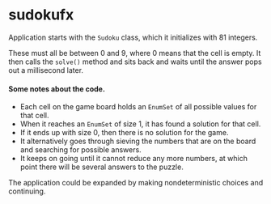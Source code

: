 # sudokufx

Application starts with the `Sudoku` class, which it initializes with 81 integers.  

These must all be between 0 and 9, where 0 means that the cell is empty.  It then calls the `solve()` method and sits back and waits until the answer pops out a millisecond later.  

#### Some notes about the code.

- Each cell on the game board holds an `EnumSet` of all possible values for that cell.  
- When it reaches an `EnumSet` of size 1, it has found a solution for that cell. 
- If it ends up with size 0, then there is no solution for the  game.  
- It alternatively goes through sieving the numbers that are on the board and searching for possible answers.  
- It keeps on going until it cannot reduce any more numbers, at which point there will be several answers to the puzzle.  

The application could be expanded by making nondeterministic choices and continuing. 